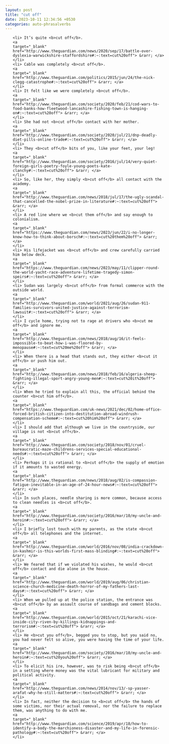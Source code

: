 ```yaml
---
layout: post
title: "cut off"
date: 2023-10-11 12:34:56 +0530
categories: auto-phrasalverbs
---
```

<ol>

    <li> It’s quite <b>cut off</b>.
    <a 
    target="_blank" 
    href="http://www.theguardian.com/news/2020/sep/17/battle-over-dyslexia-warwickshire-staffordshire#:~:text=cut%20off"> &rarr; </a>
    </li>
    <li> Cable was completely <b>cut off</b>.
    <a 
    target="_blank" 
    href="http://www.theguardian.com/politics/2015/jun/24/the-nick-clegg-catastrophe#:~:text=cut%20off"> &rarr; </a>
    </li>
    <li> It felt like we were completely <b>cut off</b>.
    <a 
    target="_blank" 
    href="http://www.theguardian.com/society/2020/feb/21/cod-wars-to-food-banks-how-fleetwood-lancashire-fishing-town-is-hanging-on#:~:text=cut%20off"> &rarr; </a>
    </li>
    <li> She had not <b>cut off</b> contact with her mother.
    <a 
    target="_blank" 
    href="http://www.theguardian.com/society/2020/jul/21/dnp-deadly-diet-pills-online-trade#:~:text=cut%20off"> &rarr; </a>
    </li>
    <li> They <b>cut off</b> bits of you, like your feet, your leg!
    <a 
    target="_blank" 
    href="http://www.theguardian.com/society/2016/jul/14/very-quiet-foreign-girls-poetry-foyle-young-poets-kate-clanchy#:~:text=cut%20off"> &rarr; </a>
    </li>
    <li> So, like her, they simply <b>cut off</b> all contact with the academy.
    <a 
    target="_blank" 
    href="http://www.theguardian.com/news/2018/jul/17/the-ugly-scandal-that-cancelled-the-nobel-prize-in-literature#:~:text=cut%20off"> &rarr; </a>
    </li>
    <li> A red line where we <b>cut them off</b> and say enough to colonialism.
    <a 
    target="_blank" 
    href="https://www.theguardian.com/news/2023/jun/22/i-no-longer-know-how-to-think-about-borsch#:~:text=cut%20them%20off"> &rarr; </a>
    </li>
    <li> His lifejacket was <b>cut off</b> and crew carefully carried him below deck.
    <a 
    target="_blank" 
    href="https://www.theguardian.com/news/2023/may/11/clipper-round-the-world-yacht-race-adventure-lifetime-tragedy-simon-speirs#:~:text=cut%20off"> &rarr; </a>
    </li>
    <li> Sudan was largely <b>cut off</b> from formal commerce with the outside world.
    <a 
    target="_blank" 
    href="http://www.theguardian.com/world/2021/aug/26/sudan-911-families-survivors-united-justice-against-terrorism-lawsuit#:~:text=cut%20off"> &rarr; </a>
    </li>
    <li> I cycle home, trying not to rage at drivers who <b>cut me off</b> and ignore me.
    <a 
    target="_blank" 
    href="http://www.theguardian.com/news/2018/aug/16/it-feels-impossible-to-beat-how-i-was-floored-by-menopause#:~:text=cut%20me%20off"> &rarr; </a>
    </li>
    <li> When there is a head that stands out, they either <b>cut it off</b> or push him out.
    <a 
    target="_blank" 
    href="http://www.theguardian.com/news/2018/feb/16/algeria-sheep-fighting-illegal-sport-angry-young-men#:~:text=cut%20it%20off"> &rarr; </a>
    </li>
    <li> When he tried to explain all this, the official behind the counter <b>cut him off</b>.
    <a 
    target="_blank" 
    href="https://www.theguardian.com/uk-news/2021/dec/02/home-office-forced-british-citizen-into-destitution-abroad-windrush-compensation-scheme#:~:text=cut%20him%20off"> &rarr; </a>
    </li>
    <li> I should add that although we live in the countryside, our village is not <b>cut off</b>.
    <a 
    target="_blank" 
    href="http://www.theguardian.com/society/2018/nov/01/cruel-bureaucratic-maze-childrens-services-special-educational-needs#:~:text=cut%20off"> &rarr; </a>
    </li>
    <li> Perhaps it is rational to <b>cut off</b> the supply of emotion if it amounts to wasted energy.
    <a 
    target="_blank" 
    href="http://www.theguardian.com/news/2018/aug/02/is-compassion-fatigue-inevitable-in-an-age-of-24-hour-news#:~:text=cut%20off"> &rarr; </a>
    </li>
    <li> In such places, needle sharing is more common, because access to clean needles is <b>cut off</b>.
    <a 
    target="_blank" 
    href="http://www.theguardian.com/society/2016/mar/10/my-uncle-and-heroin#:~:text=cut%20off"> &rarr; </a>
    </li>
    <li> I briefly lost touch with my parents, as the state <b>cut off</b> all telephones and the internet.
    <a 
    target="_blank" 
    href="http://www.theguardian.com/world/2016/nov/08/india-crackdown-in-kashmir-is-this-worlds-first-mass-blinding#:~:text=cut%20off"> &rarr; </a>
    </li>
    <li> We feared that if we violated his wishes, he would <b>cut off</b> contact and die alone in the house.
    <a 
    target="_blank" 
    href="http://www.theguardian.com/world/2019/aug/06/christian-science-church-medicine-death-horror-of-my-fathers-last-days#:~:text=cut%20off"> &rarr; </a>
    </li>
    <li> When we pulled up at the police station, the entrance was <b>cut off</b> by an assault course of sandbags and cement blocks.
    <a 
    target="_blank" 
    href="http://www.theguardian.com/world/2015/oct/21/karachi-vice-inside-city-riven-by-killings-kidnappings-and-terrorism#:~:text=cut%20off"> &rarr; </a>
    </li>
    <li> He <b>cut you off</b>, begged you to stop, but you said no, you had never felt so alive, you were having the time of your life.
    <a 
    target="_blank" 
    href="http://www.theguardian.com/society/2016/mar/10/my-uncle-and-heroin#:~:text=cut%20you%20off"> &rarr; </a>
    </li>
    <li> To elicit his ire, however, was to risk being <b>cut off</b> in a setting where money was the vital lubricant for military and political activity.
    <a 
    target="_blank" 
    href="http://www.theguardian.com/news/2014/nov/13/-sp-yasser-arafat-why-he-still-matters#:~:text=cut%20off"> &rarr; </a>
    </li>
    <li> In fact, neither the decision to <b>cut off</b> the hands of some victims, nor their actual removal, nor the failure to replace them, was anything to do with me.
    <a 
    target="_blank" 
    href="http://www.theguardian.com/science/2019/apr/18/how-to-identify-a-body-the-marchioness-disaster-and-my-life-in-forensic-pathology#:~:text=cut%20off"> &rarr; </a>
    </li>